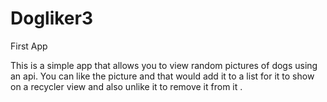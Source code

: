 # Dogliker3
First App

This is a simple app that allows you to view random pictures of dogs using an api. 
You can like the picture and that would add it to a list for it to show on a recycler view and also unlike it to remove it from it .
